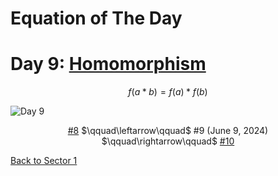 # Equation of The Day

# Day 9: [Homomorphism](https://en.wikipedia.org/wiki/Homomorphism)

$$f(a*b)=f(a)*f(b)$$

<picture><img alt="Day 9" src="0009.png"></picture>

<center><a href="0008.html">#8</a> $\qquad\leftarrow\qquad$ #9 (June 9, 2024) $\qquad\rightarrow\qquad$ <a href="0010.html">#10</a></center>

[Back to Sector 1](../0-63.md)